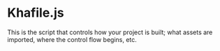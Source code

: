 # Khafile.js

This is the script that controls how your project is built; what assets are imported, where the control flow begins, etc.